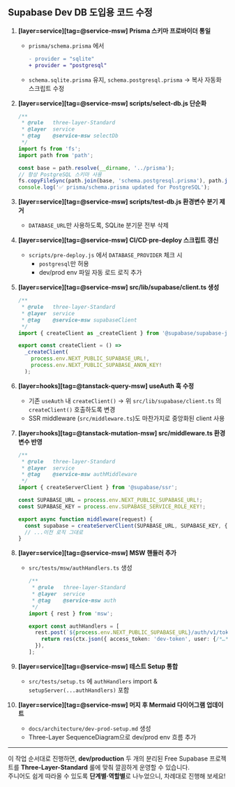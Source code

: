 ## Supabase Dev DB 도입용 코드 수정

1. **[layer=service][tag=@service-msw] Prisma 스키마 프로바이더 통일**  
   - `prisma/schema.prisma` 에서  
     ```diff
     - provider = "sqlite"
     + provider = "postgresql"
     ```  
   - `schema.sqlite.prisma` 유지, `schema.postgresql.prisma` → 복사 자동화 스크립트 수정  

2. **[layer=service][tag=@service-msw] scripts/select-db.js 단순화**  
   ```js
   /**
    * @rule   three-layer-Standard
    * @layer  service
    * @tag    @service-msw selectDb
    */
   import fs from 'fs';
   import path from 'path';

   const base = path.resolve(__dirname, '../prisma');
   // 항상 PostgreSQL 스키마 사용
   fs.copyFileSync(path.join(base, 'schema.postgresql.prisma'), path.join(base, 'schema.prisma'));
   console.log('✅ prisma/schema.prisma updated for PostgreSQL');
   ```

3. **[layer=service][tag=@service-msw] scripts/test-db.js 환경변수 분기 제거**  
   - `DATABASE_URL`만 사용하도록, SQLite 분기문 전부 삭제

4. **[layer=service][tag=@service-msw] CI/CD·pre-deploy 스크립트 갱신**  
   - `scripts/pre-deploy.js` 에서 `DATABASE_PROVIDER` 체크 시  
     - `postgresql`만 허용  
     - dev/prod env 파일 자동 로드 로직 추가  

5. **[layer=service][tag=@service-msw] src/lib/supabase/client.ts 생성**  
   ```ts
   /**
    * @rule   three-layer-Standard
    * @layer  service
    * @tag    @service-msw supabaseClient
    */
   import { createClient as _createClient } from '@supabase/supabase-js';

   export const createClient = () =>
     _createClient(
       process.env.NEXT_PUBLIC_SUPABASE_URL!,
       process.env.NEXT_PUBLIC_SUPABASE_ANON_KEY!
     );
   ```

6. **[layer=hooks][tag=@tanstack-query-msw] useAuth 훅 수정**  
   - 기존 `useAuth` 내 `createClient()` → 위 `src/lib/supabase/client.ts` 의 `createClient()` 호출하도록 변경  
   - SSR middleware (`src/middleware.ts`)도 마찬가지로 중앙화된 client 사용

7. **[layer=hooks][tag=@tanstack-mutation-msw] src/middleware.ts 환경변수 반영**  
   ```ts
   /**
    * @rule   three-layer-Standard
    * @layer  service
    * @tag    @service-msw authMiddleware
    */
   import { createServerClient } from '@supabase/ssr';

   const SUPABASE_URL = process.env.NEXT_PUBLIC_SUPABASE_URL!;
   const SUPABASE_KEY = process.env.SUPABASE_SERVICE_ROLE_KEY!;

   export async function middleware(request) {
     const supabase = createServerClient(SUPABASE_URL, SUPABASE_KEY, { /*...*/ });
     // ...이전 로직 그대로
   }
   ```

8. **[layer=service][tag=@service-msw] MSW 핸들러 추가**  
   - `src/tests/msw/authHandlers.ts` 생성  
     ```ts
     /**
      * @rule   three-layer-Standard
      * @layer  service
      * @tag    @service-msw auth
      */
     import { rest } from 'msw';

     export const authHandlers = [
       rest.post(`${process.env.NEXT_PUBLIC_SUPABASE_URL}/auth/v1/token`, (req, res, ctx) => {
         return res(ctx.json({ access_token: 'dev-token', user: {/*…*/} }));
       }),
     ];
     ```

9. **[layer=service][tag=@service-msw] 테스트 Setup 통합**  
   - `src/tests/setup.ts` 에 `authHandlers` import & `setupServer(...authHandlers)` 포함

10. **[layer=service][tag=@service-msw] 머지 후 Mermaid 다이어그램 업데이트**  
    - `docs/architecture/dev-prod-setup.md` 생성  
    - Three-Layer SequenceDiagram으로 dev/prod env 흐름 추가  

---

이 작업 순서대로 진행하면, **dev/production** 두 개의 분리된 Free Supabase 프로젝트를 **Three-Layer-Standard** 룰에 맞춰 깔끔하게 운영할 수 있습니다.  
주니어도 쉽게 따라올 수 있도록 **단계별·역할별**로 나누었으니, 차례대로 진행해 보세요!